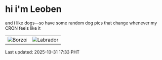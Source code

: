 # hi i'm Leoben

and i like dogs—so have some random dog pics that change whenever my CRON feels like it

|  |  |
|--------|----------|
| ![Borzoi](https://random-dog-vercel.vercel.app/api/random-borzoi?v=1761903220) | ![Labrador](https://random-dog-vercel.vercel.app/api/random-labrador?v=1761903220) |

Last updated: 2025-10-31 17:33 PHT
